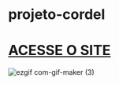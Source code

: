 # projeto-cordel
 # [ACESSE O SITE](https://brunosilva03.github.io/projeto-cordel/)
![ezgif com-gif-maker (3)](https://user-images.githubusercontent.com/78625466/210783547-4bd73031-efbe-4d5b-aa57-e3a5af2aab30.gif)
